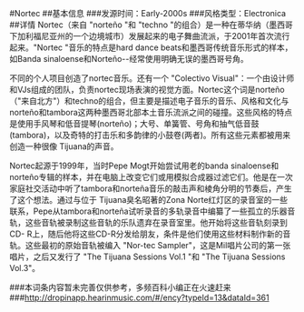 #Nortec
##基本信息
###发源时间：Early-2000s
###风格类型：Electronica
##详情
Nortec（来自 "norteño "和 "techno
"的组合）是一种在蒂华纳（墨西哥下加利福尼亚州的一个边境城市）发展起来的电子舞曲流派，于2001年首次流行起来。"Nortec "音乐的特点是hard
dance beats和墨西哥传统音乐形式的样本，如Banda sinaloense和Norteño--经常使用明确无误的墨西哥号角。



不同的个人项目创造了nortec音乐。还有一个 "Colectivo
Visual"：一个由设计师和VJs组成的团队，负责nortec现场表演的视觉方面。Nortec这个词是norteño（"来自北方"）和techno的组合，但主要是描述电子音乐的音乐、风格和文化与norteño和tambora这两种墨西哥北部本土音乐流派之间的碰撞。这些风格的特点是使用手风琴和低音提琴(norteño)；大号、单簧管、号角和抽气低音鼓(tambora)，以及奇特的打击乐和多韵律的小鼓卷(两者)。所有这些元素都被用来创造一种很像
Tijuana的声音。



Nortec起源于1999年，当时Pepe Mogt开始尝试用老的banda
sinaloense和norteño专辑的样本，并在电脑上改变它们或用模拟合成器过滤它们。他是在一次家庭社交活动中听了tambora和norteña音乐的敲击声和棱角分明的节奏后，产生了这个想法。通过与位于
Tijuana臭名昭著的Zona
Norte红灯区的录音室的一些联系，Pepe从tambora和norteña试听录音的多轨录音中编纂了一些孤立的乐器音轨，这些音轨被录制这些音轨的乐队遗弃在录音室里。他开始将这些音轨刻录到CD-
R上，随后他将这些CD-R分发给朋友，条件是他们使用这些材料制作新的音轨。这些最初的原始音轨被编入 "Nor-tec
Sampler"，这是Mil唱片公司的第一张唱片，之后又发行了 "The Tijuana Sessions Vol.1 "和 "The Tijuana
Sessions Vol.3"。

###本词条内容暂未完善仅供参考，多频百科小编正在火速赶来
###http://dropinapp.hearinmusic.com/#/ency?typeId=13&dataId=361
